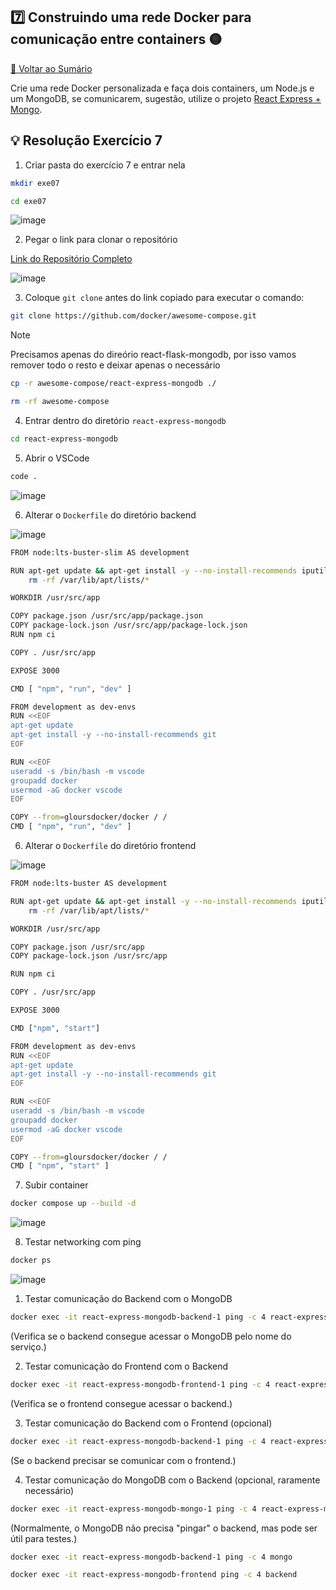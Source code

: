 ## 7️⃣ Construindo uma rede Docker para comunicação entre containers 🟡

[🔼 Voltar ao Sumário](https://github.com/andrrade/Docker-Exercises-CompassUOL?tab=readme-ov-file#sum%C3%A1rio-)

Crie uma rede Docker personalizada e faça dois containers, um Node.js e um 
MongoDB, se comunicarem, sugestão, utilize o projeto [React Express + Mongo](https://github.com/docker/awesome-compose/tree/master/react-express-mongodb).

## 💡 Resolução Exercício 7

01. Criar pasta do exercício 7 e entrar nela

```bash
mkdir exe07
```

```bash
cd exe07
```

![image](https://github.com/user-attachments/assets/e5b66d2f-c4a5-4212-a832-d5ddcd8cf7af)

02. Pegar o link para clonar o repositório

[Link do Repositório Completo](https://github.com/docker/awesome-compose)

![image](https://github.com/user-attachments/assets/85947827-afef-408d-bcf9-2a7d254a0844)

03. Coloque `git clone` antes do link copiado para executar o comando:

```bash
git clone https://github.com/docker/awesome-compose.git
```

>[!NOTE]
> Precisamos apenas do direório react-flask-mongodb, por isso vamos remover todo o resto e deixar apenas o necessário

```bash
cp -r awesome-compose/react-express-mongodb ./
```

```bash
rm -rf awesome-compose
```

04. Entrar dentro do diretório `react-express-mongodb`

```bash
cd react-express-mongodb
```

05. Abrir o VSCode

```bash
code .
```

![image](https://github.com/user-attachments/assets/910cf1c3-946e-4847-9aed-05252baccbf5)

06. Alterar o `Dockerfile` do diretório backend

![image](https://github.com/user-attachments/assets/317c9d5f-7d22-446c-9d97-2705335064f6)

```bash
FROM node:lts-buster-slim AS development

RUN apt-get update && apt-get install -y --no-install-recommends iputils-ping && \
    rm -rf /var/lib/apt/lists/*

WORKDIR /usr/src/app

COPY package.json /usr/src/app/package.json
COPY package-lock.json /usr/src/app/package-lock.json
RUN npm ci

COPY . /usr/src/app

EXPOSE 3000

CMD [ "npm", "run", "dev" ]

FROM development as dev-envs
RUN <<EOF
apt-get update
apt-get install -y --no-install-recommends git
EOF

RUN <<EOF
useradd -s /bin/bash -m vscode
groupadd docker
usermod -aG docker vscode
EOF

COPY --from=gloursdocker/docker / /
CMD [ "npm", "run", "dev" ]
```

06. Alterar o `Dockerfile` do diretório frontend

![image](https://github.com/user-attachments/assets/637898ea-8cc0-4e63-828d-aa99b4636fd0)

```bash
FROM node:lts-buster AS development

RUN apt-get update && apt-get install -y --no-install-recommends iputils-ping && \
    rm -rf /var/lib/apt/lists/*

WORKDIR /usr/src/app

COPY package.json /usr/src/app
COPY package-lock.json /usr/src/app

RUN npm ci

COPY . /usr/src/app

EXPOSE 3000

CMD ["npm", "start"]

FROM development as dev-envs
RUN <<EOF
apt-get update
apt-get install -y --no-install-recommends git
EOF

RUN <<EOF
useradd -s /bin/bash -m vscode
groupadd docker
usermod -aG docker vscode
EOF

COPY --from=gloursdocker/docker / /
CMD [ "npm", "start" ]
```

07. Subir container

```bash
docker compose up --build -d
```

![image](https://github.com/user-attachments/assets/b51fbde1-22f8-478b-8085-43c2ef219424)

08. Testar networking com ping

```bash
docker ps
```

![image](https://github.com/user-attachments/assets/281f42cc-998a-41aa-b241-4f7bb35a7b77)

1. Testar comunicação do Backend com o MongoDB
```bash
docker exec -it react-express-mongodb-backend-1 ping -c 4 react-express-mongodb-mongo-1
```
(Verifica se o backend consegue acessar o MongoDB pelo nome do serviço.)

2. Testar comunicação do Frontend com o Backend
```bash
docker exec -it react-express-mongodb-frontend-1 ping -c 4 react-express-mongodb-backend-1
```
(Verifica se o frontend consegue acessar o backend.)

3. Testar comunicação do Backend com o Frontend (opcional)
```bash
docker exec -it react-express-mongodb-backend-1 ping -c 4 react-express-mongodb-frontend-1
```
(Se o backend precisar se comunicar com o frontend.)

4. Testar comunicação do MongoDB com o Backend (opcional, raramente necessário)
```bash
docker exec -it react-express-mongodb-mongo-1 ping -c 4 react-express-mongodb-backend-1
```
(Normalmente, o MongoDB não precisa "pingar" o backend, mas pode ser útil para testes.)
```bash
docker exec -it react-express-mongodb-backend-1 ping -c 4 mongo
```

```bash
docker exec -it react-express-mongodb-frontend ping -c 4 backend
```
